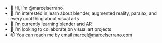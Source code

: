 - 👋 Hi, I’m @marcelserrano
- 👀 I’m interested in learn about blender, augmented reality, paralax, and every cool thing about visual arts
- 🌱 I’m currently learning blender and AR
- 💞️ I’m looking to collaborate on visual art projects
- 📫 You can reach me by email marcel@marcelserrano.com
<!---
marcelserrano/marcelserrano is a ✨ special ✨ repository because its `README.md` (this file) appears on your GitHub profile.
You can click the Preview link to take a look at your changes.
--->
